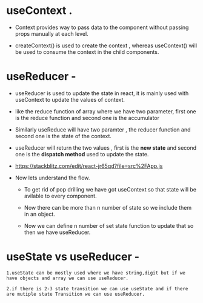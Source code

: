 # useContext .

- Context provides way to pass data to the component without passing props manually at each level.

- createContext() is used to create the context , whereas useContext() will be used to consume the context in the child components.

# useReducer -

- useReducer is used to update the state in react, it is mainly used with useContext to update the values of context.

- like the reduce function of array where we have two parameter, first one is the reduce function and second one is the accumulator

- Similarly useReduce will have two paramter , the reducer function and second one is the state of the context.

- useReducer will return the two values , first is the **new state** and second one is the **dispatch method** used to update the state.

- https://stackblitz.com/edit/react-jr65qd?file=src%2FApp.js

- Now lets understand the flow.

  - To get rid of pop drilling we have got useContext so that state will be avilable to every component.

  - Now there can be more than n number of state so we include them in an object.

  - Now we can define n number of set state function to update that so then we have useReducer.

# useState vs useReducer -

    1.useState can be mostly used where we have string,digit but if we have objects and array we can use useReducer.

    2.if there is 2-3 state transition we can use useState and if there are mutiple state Transition we can use useReducer.
